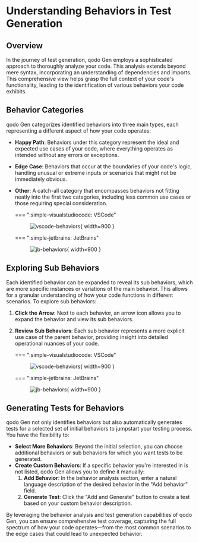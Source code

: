 # Understanding Behaviors in Test Generation

## Overview
In the journey of test generation, qodo Gen employs a sophisticated approach to thoroughly analyze your code. This analysis extends beyond mere syntax, incorporating an understanding of dependencies and imports. This comprehensive view helps grasp the full context of your code's functionality, leading to the identification of various behaviors your code exhibits.

## Behavior Categories
qodo Gen categorizes identified behaviors into three main types, each representing a different aspect of how your code operates:

- **Happy Path**: Behaviors under this category represent the ideal and expected use cases of your code, where everything operates as intended without any errors or exceptions.
- **Edge Case**: Behaviors that occur at the boundaries of your code's logic, handling unusual or extreme inputs or scenarios that might not be immediately obvious.
- **Other**: A catch-all category that encompasses behaviors not fitting neatly into the first two categories, including less common use cases or those requiring special consideration.

    === ":simple-visualstudiocode: VSCode"
        <figure markdown="1">
        ![vscode-behaviors](https://qodo.ai/images/codiumate/vscode-behaviors.png){ width=900 }
        </figure>

    === ":simple-jetbrains: JetBrains"
        <figure markdown="1">
        ![jb-behaviors](https://qodo.ai/images/codiumate/jb-behaviors.png){ width=900 }
        </figure>

## Exploring Sub Behaviors
Each identified behavior can be expanded to reveal its sub behaviors, which are more specific instances or variations of the main behavior. This allows for a granular understanding of how your code functions in different scenarios. To explore sub behaviors:

1. **Click the Arrow**: Next to each behavior, an arrow icon allows you to expand the behavior and view its sub behaviors.
2. **Review Sub Behaviors**: Each sub behavior represents a more explicit use case of the parent behavior, providing insight into detailed operational nuances of your code.

    === ":simple-visualstudiocode: VSCode"
        <figure markdown="1">
        ![vscode-behaviors](https://qodo.ai/images/codiumate/vscode-sub-behaviors.png){ width=900 }
        </figure>

    === ":simple-jetbrains: JetBrains"
        <figure markdown="1">
        ![jb-behaviors](https://qodo.ai/images/codiumate/jb-sub-behaviors.png){ width=900 }
        </figure>

## Generating Tests for Behaviors
qodo Gen not only identifies behaviors but also automatically generates tests for a selected set of initial behaviors to jumpstart your testing process. You have the flexibility to:

- **Select More Behaviors**: Beyond the initial selection, you can choose additional behaviors or sub behaviors for which you want tests to be generated.
- **Create Custom Behaviors**: If a specific behavior you're interested in is not listed, qodo Gen allows you to define it manually:
    1. **Add Behavior**: In the behavior analysis section, enter a natural language description of the desired behavior in the "Add behavior" field.
    2. **Generate Test**: Click the "Add and Generate" button to create a test based on your custom behavior description.

By leveraging the behavior analysis and test generation capabilities of qodo Gen, you can ensure comprehensive test coverage, capturing the full spectrum of how your code operates—from the most common scenarios to the edge cases that could lead to unexpected behavior.
